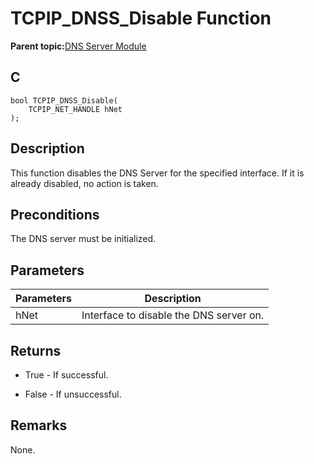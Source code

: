 # TCPIP\_DNSS\_Disable Function

**Parent topic:**[DNS Server Module](GUID-987D1913-E20A-467D-9E57-DEC60B2EBE5D.md)

## C

```
bool TCPIP_DNSS_Disable(
    TCPIP_NET_HANDLE hNet
);
```

## Description

This function disables the DNS Server for the specified interface. If it is already disabled, no action is taken.

## Preconditions

The DNS server must be initialized.

## Parameters

|Parameters|Description|
|----------|-----------|
|hNet|Interface to disable the DNS server on.|

## Returns

-   True - If successful.

-   False - If unsuccessful.


## Remarks

None.

